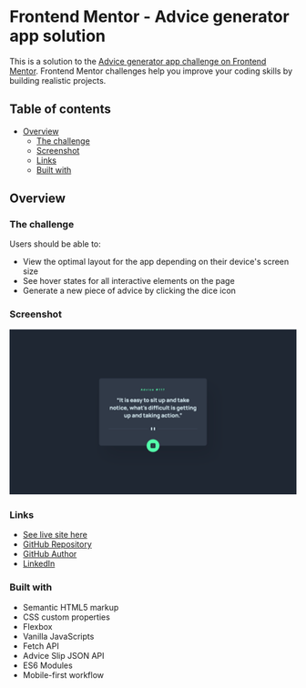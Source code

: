 # Frontend Mentor - Advice generator app solution

This is a solution to the [Advice generator app challenge on Frontend Mentor](https://www.frontendmentor.io/challenges/advice-generator-app-QdUG-13db). Frontend Mentor challenges help you improve your coding skills by building realistic projects.

## Table of contents

- [Overview](#overview)
  - [The challenge](#the-challenge)
  - [Screenshot](#screenshot)
  - [Links](#links)
  - [Built with](#built-with)

## Overview

### The challenge

Users should be able to:

- View the optimal layout for the app depending on their device's screen size
- See hover states for all interactive elements on the page
- Generate a new piece of advice by clicking the dice icon

### Screenshot

![](./images/screenshot.png)

### Links

- [See live site here](https://thomaserdmenger.github.io/Advice-generator/)
- [GitHub Repository](https://github.com/thomaserdmenger/Advice-generator)
- [GitHub Author](https://github.com/thomaserdmenger)
- [LinkedIn](https://www.linkedin.com/in/thomaserdmenger/)

### Built with

- Semantic HTML5 markup
- CSS custom properties
- Flexbox
- Vanilla JavaScripts
- Fetch API
- Advice Slip JSON API
- ES6 Modules
- Mobile-first workflow
